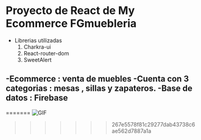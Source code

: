 # Proyecto de React de My Ecommerce FGmuebleria
- Librerias utilizadas
  1. Charkra-ui
  2. React-router-dom
  3. SweetAlert

-Ecommerce : venta de muebles
-Cuenta con 3 categorias : mesas , sillas y zapateros.
-Base de datos : Firebase
-


=======
![GIF](https://github.com/SheilaBellott/preentrega-uno-react/assets/143089899/86ce5585-71ef-41a0-be59-5e65d4788974)
>>>>>>> 267e5578f81c29277dab43738c6ae562d7887a1a
